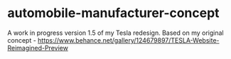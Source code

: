 # automobile-manufacturer-concept
A work in progress version 1.5 of my Tesla redesign. Based on my original concept - https://www.behance.net/gallery/124679897/TESLA-Website-Reimagined-Preview
